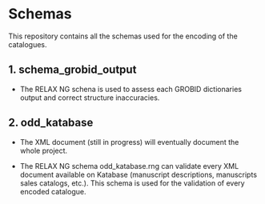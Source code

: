 # Schemas

This repository contains all the schemas used for the encoding of the catalogues.

## 1. schema_grobid_output

+ The RELAX NG schena is used to assess each GROBID dictionaries output and correct structure inaccuracies. 

## 2. odd_katabase

+ The XML document (still in progress) will eventually document the whole project.

+ The RELAX NG schema odd_katabase.rng can validate every XML document available on Katabase (manuscript descriptions, manuscripts sales catalogs, etc.). This schema is used for the validation of every encoded catalogue.

